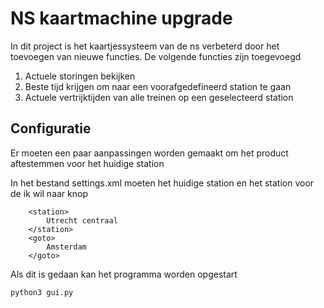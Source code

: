 # NS kaartmachine upgrade

In dit project is het kaartjessysteem van de ns verbeterd door het toevoegen van nieuwe functies.
De volgende functies zijn toegevoegd
1. Actuele storingen bekijken
2. Beste tijd krijgen om naar een voorafgedefineerd station te gaan
3. Actuele vertrijktijden van alle treinen op een geselecteerd station

## Configuratie

Er moeten een paar aanpassingen worden gemaakt om het product aftestemmen voor het huidige station

In het bestand settings.xml moeten het huidige station en het station voor de ik wil naar knop


```
    <station>
        Utrecht centraal
    </station>
    <goto>
        Amsterdam
    </goto>
```

Als dit is gedaan kan het programma worden opgestart

```
python3 gui.py
```
